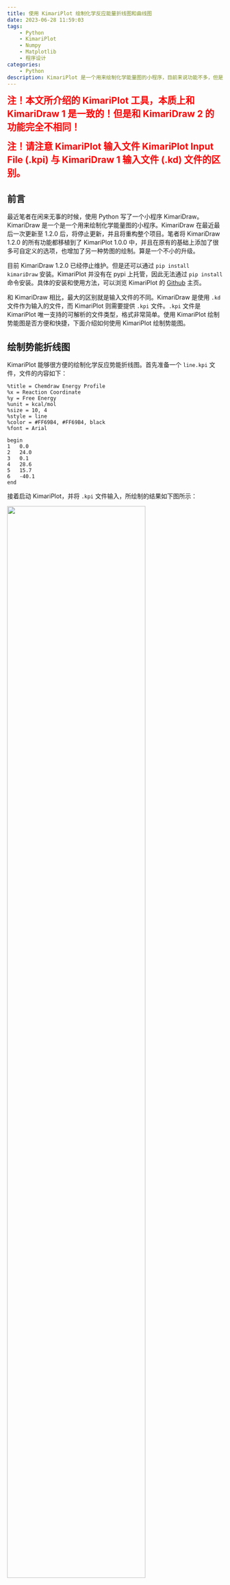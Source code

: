 ```yaml
---
title: 使用 KimariPlot 绘制化学反应能量折线图和曲线图
date: 2023-06-28 11:59:03
tags:
    - Python
    - KimariPlot
    - Numpy
    - Matplotlib
    - 程序设计
categories: 
    - Python
description: KimariPlot 是一个用来绘制化学能量图的小程序，目前来说功能不多，但是绘图十分简单，懒人专用。目前开源于 Github (https://github.com/kimariyb/kimariPlot)
---
```


<p><strong style="color:red; font-size:16pt;">注！本文所介绍的 KimariPlot 工具，本质上和 KimariDraw 1 是一致的！但是和 KimariDraw 2 的功能完全不相同！</strong></p>

<p><strong style="color:red; font-size:16pt;">注！请注意 KimariPlot 输入文件 KimariPlot Input File (.kpi) 与 KimariDraw 1 输入文件 (.kd) 文件的区别。</strong></p>

## 前言

最近笔者在闲来无事的时候，使用 Python 写了一个小程序 KimariDraw。KimariDraw 是一个是一个用来绘制化学能量图的小程序。KimariDraw 在最近最后一次更新至 1.2.0 后，将停止更新，并且将重构整个项目。笔者将 KimariDraw 1.2.0 的所有功能都移植到了 KimariPlot 1.0.0 中，并且在原有的基础上添加了很多可自定义的选项，也增加了另一种势图的绘制。算是一个不小的升级。

目前 KimariDraw 1.2.0 已经停止维护。但是还可以通过 `pip install kimariDraw` 安装。KimariPlot 并没有在 pypi 上托管，因此无法通过 `pip install` 命令安装。具体的安装和使用方法，可以浏览 KimariPlot 的 [Github](https://github.com/kimariyb/kimariPlot) 主页。

和 KimariDraw 相比，最大的区别就是输入文件的不同。KimariDraw 是使用 `.kd` 文件作为输入的文件，而 KimariPlot 则需要提供 `.kpi` 文件。`.kpi` 文件是 KimariPlot 唯一支持的可解析的文件类型，格式非常简单。使用 KimariPlot 绘制势能图是否方便和快捷，下面介绍如何使用 KimariPlot 绘制势能图。

## 绘制势能折线图

KimariPlot 能够很方便的绘制化学反应势能折线图。首先准备一个 `line.kpi` 文件，文件的内容如下：

```basic
%title = Chemdraw Energy Profile
%x = Reaction Coordinate
%y = Free Energy
%unit = kcal/mol
%size = 10, 4
%style = line
%color = #FF69B4, #FF69B4, black
%font = Arial

begin
1   0.0
2   24.0
3   0.1
4   28.6
5   15.7
6   -40.1
end
```

接着启动 KimariPlot，并将 `.kpi` 文件输入，所绘制的结果如下图所示：

<img src="1.png" width="80%">

## 绘制势能曲线图

除了绘制化学反应的反应势能折线图，还可以绘制势能曲线图。这里还是准备一个 `.kpi` 格式的文件 `curve.kpi`，文件的内容如下：

```basic
%title = Scan of Total Energy
%x = Scan Coordinate
%y = Total Energy
%unit = Hartree
%size = 10, 4
%style = curve
%color = #1F77B4, #0570B0, black
%font = Arial

begin
0.0000000000         -0.0224308684
10.0000000000        -0.0227822186
20.0000000000        -0.0237768800
30.0000000000        -0.0252463093
40.0000000000        -0.0269347205
50.0000000000        -0.0285292295
60.0000000000        -0.0297127105
70.0000000000        -0.0302562882
80.0000000000        -0.0301301591
90.0000000000        -0.0295233514
100.0000000000       -0.0287445518
110.0000000000       -0.0280930633
120.0000000000       -0.0277837870
130.0000000000       -0.0279120266
140.0000000000       -0.0284404392
150.0000000000       -0.0292140722
160.0000000000       -0.0300082520
170.0000000000       -0.0305959763
180.0000000000       -0.0308119377
190.0000000000       -0.0305959836
200.0000000000       -0.0300083057
210.0000000000       -0.0292141712
220.0000000000       -0.0284405103
230.0000000000       -0.0279120989
240.0000000000       -0.0277838449
250.0000000000       -0.0280931468
260.0000000000       -0.0287446411
270.0000000000       -0.0295235605
280.0000000000       -0.0301302672
290.0000000000       -0.0302564711
300.0000000000       -0.0297127323
310.0000000000       -0.0285294907
320.0000000000       -0.0269348603
330.0000000000       -0.0252465543
340.0000000000       -0.0237771540
350.0000000000       -0.0227824749
360.0000000000       -0.0224311280
end
```

接着启动 KimariPlot，并将 `.kpi` 文件输入，所绘制的结果如下图所示：

<img src="2.png" width="80%">
